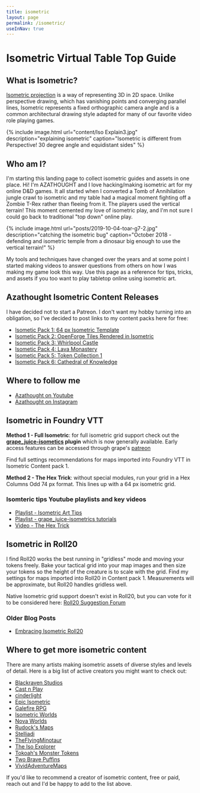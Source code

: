 ```yaml
---
title: isometric
layout: page
permalink: /isometric/
useInNav: true
---
```

# Isometric Virtual Table Top Guide

## What is Isometric?

[Isometric projection](https://en.wikipedia.org/wiki/Isometric_projection) is a way of representing 3D in 2D space. Unlike perspective drawing, which has vanishing points and converging parallel lines, Isometric represents a fixed orthographic camera angle and is a common architectural drawing style adapted for many of our favorite video role playing games.

{% include image.html url="content/Iso Explain3.jpg" description="explaining isometric" caption="Isometric is different from Perspective! 30 degree angle and equidistant sides" %}

## Who am I?

I'm starting this landing page to collect isometric guides and assets in one place.  Hi! I'm AZATHOUGHT and I love hacking/making isometric art for my online D&D games. It all started when I converted a Tomb of Annihilation jungle crawl to isometric and my table had a magical moment fighting off a Zombie T-Rex rather than fleeing from it. The players used the vertical terrain! This moment cemented my love of isometric play, and I'm not sure I could go back to traditional "top down" online play.

{% include image.html url="posts/2019-10-04-toar-g7-2.jpg" description="catching the isometric bug" caption="October 2018 - defending and isometric temple from a dinosaur big enough to use the vertical terrain!" %}

My tools and techniques have changed over the years and at some point I started making videos to answer questions from others on how I was making my game look this way.  Use this page as a reference for tips, tricks, and assets if you too want to play tabletop online using isometric art.

## Azathought Isometric Content Releases
I have decided not to start a Patreon. I don't want my hobby turning into an obligation, so I've decided to post links to my content packs here for free:
* [Isometic Pack 1: 64 px Isometric Template](/isometric-pack-1/)
* [Isometic Pack 2: OpenForge Tiles Rendered in Isometric](/isometric-pack-2/)
* [Isometic Pack 3: Whirlpool Castle](/isometric-pack-3/)
* [Isometic Pack 4: Lava Monastery](/isometric-pack-4/)
* [Isometic Pack 5: Token Collection 1](/isometric-pack-5/)
* [Isometic Pack 6: Cathedral of Knowledge](/isometric-pack-6/)

## Where to follow me
* [Azathought on Youtube](https://www.youtube.com/azathought-games)
* [Azathought on Instagram](https://www.instagram.com/azathought_games/)

## Isometric in Foundry VTT
**Method 1 - Full Isometric**: for full isometric grid support check out the **[grape_juice-isometics](https://foundryvtt.com/packages/grape_juice-isometrics) plugin** which is now generally available. Early access features can be accessed  through grape's [patreon](https://www.patreon.com/foundry_grape_juice)

Find full settings recommendations for maps imported into Foundry VTT in Isometric Content pack 1.

**Method 2 - The Hex Trick**: without special modules, run your grid in a Hex Columns Odd 74 px format. This lines up with a 64 px isometric grid.

### Isomteric tips Youtube playlists and key videos
* [Playlist - Isometric Art Tips](https://www.youtube.com/playlist?list=PLwozL5pYIL5RD3-1D9EHuHaUrHg1vb_pz)
* [Playlist - grape_juice-isometrics tutorials](https://youtube.com/playlist?list=PLwozL5pYIL5SUNamriQGddVB6VrlHvOUz)
* [Video - The Hex Trick](https://www.youtube.com/watch?v=AHRvKMuQbDg)

## Isometric in Roll20
I find Roll20 works the best running in "gridless" mode and moving your tokens freely.  Bake your tactical grid into your map images and then size your tokens so the height of the creature is to scale with the grid. Find my settings for maps imported into Roll20 in Content pack 1. Measurements will be approximate, but Roll20 handles gridless well.

Native Isometric grid support doesn't exist in Roll20, but you can vote for it to be considered here: [Roll20 Suggestion Forum](https://app.roll20.net/forum/post/1295021/slug%7D)


### Older Blog Posts
* [Embracing Isometric Roll20](/embracing-isometric-roll20/)

## Where to get more isometric content
There are many artists making isometric assets of diverse styles and levels of detail. Here is a big list of active creators you might want to check out:

* [Blackraven Studios](https://www.patreon.com/BlackravenStudios/posts)
* [Cast n Play](https://www.patreon.com/m/6661517/posts)
* [cinderlight](https://www.patreon.com/cinderlight/posts)
* [Epic Isometric](https://www.patreon.com/epicisometric/posts)
* [Galefire RPG](https://galefirerpg.itch.io/)
* [Isometric Worlds](https://www.patreon.com/isometricworlds/posts)
* [Nova Worlds](https://www.patreon.com/novaworlds/posts)
* [Rudock's Maps](https://www.patreon.com/posts/gold-mine-51351372)
* [Stelliadi](https://www.patreon.com/stelliadi_isometric/posts)
* [TheFlyingMinotaur](https://www.patreon.com/user?u=7285440)
* [The Iso Explorer](https://www.patreon.com/theisoexplorer/posts)
* [Tokoah's Monster Tokens](https://drive.google.com/drive/folders/1pBQzvWfZc3_G9UUpmYik-GKT70V5SUou)
* [Two Brave Puffins](https://www.patreon.com/TwoBravePuffins/posts)
* [VividAdventureMaps](https://www.patreon.com/vividadventuremaps/)

If you'd like to recommend a creator of isometric content, free or paid, reach out and I'd be happy to add to the list above.